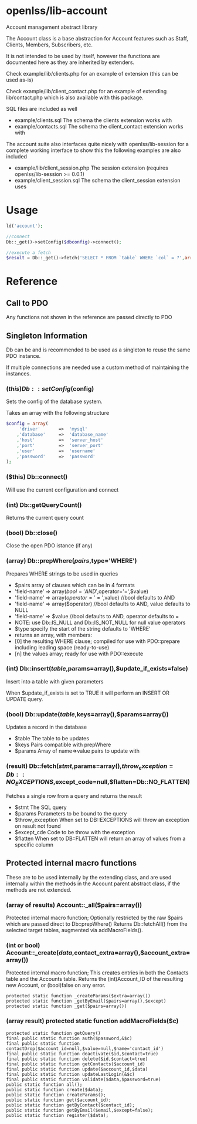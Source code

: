 openlss/lib-account
====

Account management abstract library

The Account class is a base abstraction for Account features
such as Staff, Clients, Members, Subscribers, etc.

It is not intended to be used by itself, however the functions
are documented here as they are inherited by extenders.

Check example/lib/clients.php for an example of extension (this can be used as-is)

Check example/lib/client_contact.php for an example of extending lib/contact.php
which is also available with this package.

SQL files are included as well
  * example/clients.sql		The schema the clients extension works with
  * example/contacts.sql	The schema the client_contact extension works with

The account suite also interfaces quite nicely with openlss/lib-session for a complete working interface
to show this the following examples are also included
  * example/lib/client_session.php		The session extension (requires openlss/lib-session >= 0.0.1)
  * example/client_session.sql			The schema the client_session extension uses

Usage
====

```php
ld('account');

//connect
Db::_get()->setConfig($dbconfig)->connect();

//execute a fetch
$result = Db::_get()->fetch('SELECT * FROM `table` WHERE `col` = ?',array($col));
```

Reference
====

Call to PDO
----
Any functions not shown in the reference are passed directly to PDO

Singleton Information
----
Db can be and is recommended to be used as a singleton to reuse the same PDO instance.

If multiple connections are needed use a custom method of maintaining the instances.

### ($this) Db::setConfig($config)
Sets the config of the database system.

Takes an array with the following structure
```php
$config = array(
	 'driver'		=>	'mysql'
	,'database'		=>	'database_name'
	,'host'			=>	'server_host'
	,'port'			=>	'server_port'
	,'user'			=>	'username'
	,'password'		=>	'password'
);
```

### ($this) Db::connect()
Will use the current configuration and connect

### (int) Db::getQueryCount()
Returns the current query count

### (bool) Db::close()
Close the open PDO istance (if any)

### (array) Db::prepWhere($pairs,$type='WHERE')
Prepares WHERE strings to be used in queries
  * $pairs	array of clauses which can be in 4 formats
   * 'field-name'	=>	array($bool='AND',$operator='=',$value)
   * 'field-name'	=>	array($operator='=',$value) //bool defaults to AND
   * 'field-name'	=>	array($operator) //bool defaults to AND, value defaults to NULL
   * 'field-name'	=>	$value //bool defaults to AND, operator defaults to =
   * NOTE: use Db::IS_NULL and Db::IS_NOT_NULL for null value operators
  * $type	specify the start of the string defaults to 'WHERE'
  * returns an array, with members:
   * [0] <string> the resulting WHERE clause; compiled for use with PDO::prepare including leading space (ready-to-use)
   * [n] <array>  the values array; ready for use with PDO::execute

### (int) Db::insert($table,$params=array(),$update_if_exists=false)
Insert into a table with given parameters

When $update_if_exists is set to TRUE it will perform an INSERT OR UPDATE query.

### (bool) Db::update($table,$keys=array(),$params=array())
Updates a record in the database
  * $table	The table to be updates
  * $keys	Pairs compatible with prepWhere
  * $params	Array of name=>value pairs to update with

### (result) Db::fetch($stmt,$params=array(),$throw_exception=Db::NO_EXCEPTIONS,$except_code=null,$flatten=Db::NO_FLATTEN)
Fetches a single row from a query and returns the result
  * $stmt				The SQL query
  * $params				Parameters to be bound to the query
  * $throw_exception	When set to DB::EXCEPTIONS will throw an exception on result not found
  * $except_cde			Code to be throw with the exception
  * $flatten			When set to DB::FLATTEN will return an array of values from a specific column


Protected internal macro functions
----
These are to be used internally by the extending class, and are used internally within the
methods in the Account parent abstract class, if the methods are not extended.

### (array of results) Account::_all($pairs=array())
Protected internal macro function;
Optionally restricted by the raw $pairs which are passed direct to Db::prepWhere()
Returns Db::fetchAll() from the selected target tables, augmented via addMacroFields().

### (int or bool) Account::_create($data,$contact_extra=array(),$account_extra=array())
Protected internal macro function;
This creates entries in both the Contacts table and the Accounts table.
Returns the (int)Account_ID of the resulting new Account, or (bool)false on any error.

	protected static function _createParams($extra=array())
	protected static function _getByEmail($pairs=array(),$except)
	protected static function _get($pairs=array())
### (array result) protected static function addMacroFields($c)
	protected static function getQuery()
	final public static function auth($password,&$c)
	final public static function contactDrop($account_id=null,$value=null,$name='contact_id')
	final public static function deactivate($id,$contact=true)
	final public static function delete($id,$contact=true)
	final public static function getContacts($account_id)
	final public static function update($account_id,$data)
	final public static function updateLastLogin(&$c)
	final public static function validate($data,$password=true)
	public static function all();
	public static function create($data);
	public static function createParams();
	public static function get($account_id);
	public static function getByContact($contact_id);
	public static function getByEmail($email,$except=false);
	public static function register($data);
